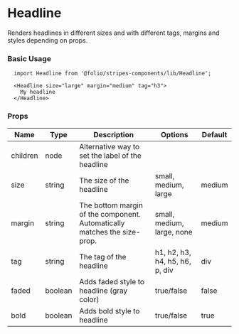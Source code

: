 # Headline
Renders headlines in different sizes and with different tags, margins and styles depending on props.

### Basic Usage
```
  import Headline from '@folio/stripes-components/lib/Headline';

  <Headline size="large" margin="medium" tag="h3">
    My headline
  </Headline>
```

### Props
Name | Type | Description | Options | Default
--- | --- | --- | --- | ---
children | node | Alternative way to set the label of the headline | | |
size | string | The size of the headline | small, medium, large | medium
margin | string | The bottom margin of the component. Automatically matches the size-prop. | small, medium, large, none | medium
tag | string | The tag of the headline | h1, h2, h3, h4, h5, h6, p, div | div
faded | boolean | Adds faded style to headline (gray color) | true/false | false
bold | boolean | Adds bold style to headline | true/false | true
